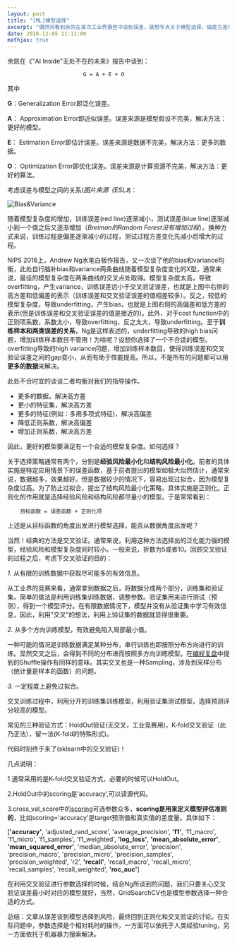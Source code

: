 ```yaml
---
layout: post
title: "[ML]模型选择"
excerpt: "偶然间看到余凯在某次工业界报告中谈到误差，就想写点关于模型选择，偏差方差均衡，交叉验证之类的东西。"
date: 2016-12-05 11:11:00
mathjax: true
---
```

<script type="text/javascript" src="http://cdn.mathjax.org/mathjax/latest/MathJax.js?config=default"></script>

余凯在《"AI Inside"无处不在的未来》报告中谈到：

                            G = A + E + O

其中

**G**：Generalization Error即泛化误差。

**A**： Approximation Error即近似误差。误差来源是模型假设不完美，解决方法：更好的模型。

**E**： Estimation Error即估计误差。误差来源是数据不完美，解决方法：更多的数据。

**O**： Optimization Error即优化误差。误差来源是计算资源不完美，解决方法：更好的算法。

考虑误差与模型之间的关系(_图片来源《ESL》_)：

![Bias&Variance](http://ww3.sinaimg.cn/mw690/aba7d18bgw1faguvucn98j20hk0db41m.jpg)

随着模型复杂度的增加，训练误差(red line)逐渐减小，测试误差(blue line)逐渐减小到一个值之后又逐渐增加（_Breiman的Random Forest没有增加过程_）。换种方式来说，训练过程是偏差逐渐减小的过程，测试过程方差变化先减小后增大的过程。

NIPS 2016上，Andrew Ng水笔白板作报告，又一次谈了他的bias和variance均衡，此处自行脑补bias和variance两条曲线随着模型复杂度变化的X型，通常来说，最佳的模型复杂度在两条曲线的交叉点处取得。模型复杂度太高，导致overfitting，产生variance，训练误差远小于交叉验证误差，也就是上图中右侧的高方差和低偏差的表示（训练误差和交叉验证误差的值相差较多）。反之，较低的模型复杂度，导致underfitting，产生bias，也就是上图右侧的高偏差和低方差的表示(但是训练误差和交叉验证误差的值是接近的)。此外，对于cost function中的正则项系数，系数太小，导致overfitting，反之太大，导致underfitting。至于**训练样本和两类误差的关系**，Ng是这样表述的，underfitting导致的high bias问题，增加训练样本数目不管用！为啥呢？设想你选择了一个不合适的模型。overfitting导致的high variance问题，增加训练样本数目，使得训练误差和交叉验证误差之间的gap变小，从而有助于性能提高。所以，不是所有的问题都可以用**更多的数据**来解决。

此处不合时宜的谈谈二者均衡对我们的指导操作。

* 更多的数据，解决高方差
* 更小的特征集，解决高方差
* 更多的特征(例如：多用多项式特征)，解决高偏差
* 降低正则系数，解决高偏差
* 增加正则系数，解决高方差

因此，更好的模型要满足有一个合适的模型复杂度。如何选择？

关于选择策略通常有两个，分别是**经验风险最小化**和**结构风险最小化**。前者的具体实施是特定应用情景下的误差函数，基于前者提出的模型如极大似然估计，通常来说，数据越多，效果越好。但是数据较少的情况下，容易出现过拟合，因为模型复杂度过高。为了防止过拟合，提出了结构风险最小化策略，具体实施是正则化。正则化的作用就是选择经验风险和结构风险都尽量小的模型。于是常常看到：

        目标函数 = 误差函数 + 正则化项

上述是从目标函数的角度出发进行模型选择，能否从数据角度出发呢？

当然！经典的方法是交叉验证。通常来说，利用这种方法选择出的泛化能力强的模型，经验风险和模型复杂度同时较小。一般来说，折数为5或者10。回顾交叉验证的过程之后，考虑下交叉验证的目的：

*1.* 从有限的训练数据中获取尽可能多的有效信息。

从工业界的竞赛来看，通常拿到数据之后，将数据分成两个部分，训练集和验证集。简单的做法是利用训练集训练数据，调整参数。验证集用来进行测试（预测），得到一个模型评分。在有限数据情况下，模型并没有从验证集中学习有效信息，因此，利用"交叉"的想法，利用上验证集的数据就显得很重要。

*2.* 从多个方向训练模型，有效避免陷入局部最小值。

一种可能的情况是训练数据满足某种分布，串行训练也即按照分布方向进行的训练。显然交叉之后，会得到不同的分布进而按照多方向训练模型。在[编程复盘](https://zhpmatrix.github.io/2016/12/04/coding-tricks/)中提到的Shuffle操作有同样的意味。其实交叉也是一种Sampling，涉及到采样分布（统计量是样本的函数）的问题。

*3.* 一定程度上避免过拟合。

交叉训练过程中，利用分开的训练集训练模型，利用验证集测试模型，选择预测评分较高的模型。

常见的三种验证方式：HoldOut验证(无交叉，工业竞赛用)，K-fold交叉验证（此乃正法），留一法(K-fold的特殊形式)。

代码时刻终于来了(sklearn中的交叉验证)！

<script src="https://gist.github.com/zhpmatrix/0858ea5a4ba3182597938ead60d49174.js"></script>

几点说明：

1.通常采用的是K-fold交叉验证方式，必要的时候可以HoldOut。

2.HoldOut中的scoring是‘accuracy’,可以读源代码。

3.cross_val_score中的[scoring](http://scikit-learn.org/stable/modules/model_evaluation.html#scoring-parameter)可选参数众多，**scoring是用来定义模型评估准则的**，比如scoring='accuracy'是target预测值和真实值的差度量。具体如下：

[**'accuracy'**, 'adjusted_rand_score', 'average_precision', **'f1'**, 'f1_macro', 'f1_micro', 'f1_samples', 'f1_weighted', **'log_loss'**, **'mean_absolute_error'**, **'mean_squared_error'**, 'median_absolute_error', 'precision', 'precision_macro', 'precision_micro', 'precision_samples', 'precision_weighted', 'r2', **'recall'**, 'recall_macro', 'recall_micro', 'recall_samples', 'recall_weighted', **'roc_auc'**]

在利用交叉验证进行参数选择的时候，结合Ng所谈到的问题，我们只要关心交叉验证误差最小时对应的模型就好，当然，GridSearchCV也是模型参数选择一种合适的方式。

总结：文章从误差谈到模型选择到风险，最终回到正则化和交叉验证的讨论。在实际问题中，参数选择是个相对耗时的操作，一方面可以依托于人类经验tuning，另一方面依托于机器暴力搜索解决。





